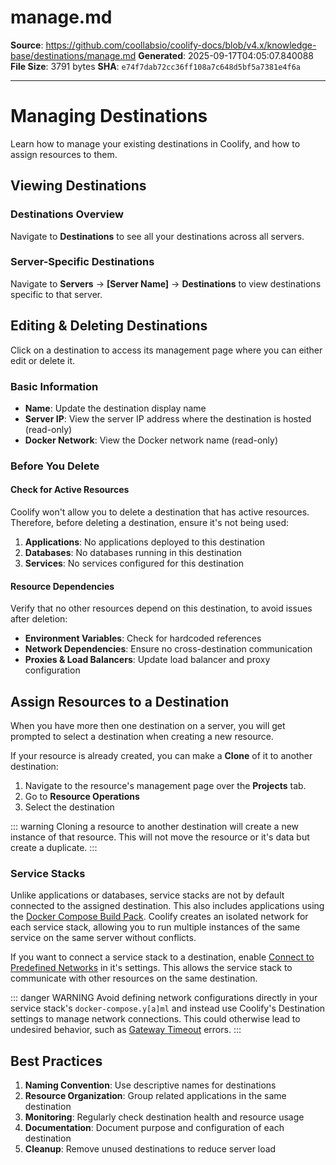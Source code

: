 # manage.md

**Source**: https://github.com/coollabsio/coolify-docs/blob/v4.x/knowledge-base/destinations/manage.md
**Generated**: 2025-09-17T04:05:07.840088
**File Size**: 3791 bytes
**SHA**: `e74f7dab72cc36ff108a7c648d5bf5a7381e4f6a`

---

# Managing Destinations

Learn how to manage your existing destinations in Coolify, and how to assign resources to them.

## Viewing Destinations

### Destinations Overview

Navigate to **Destinations** to see all your destinations across all servers.
<ZoomableImage src="/docs/images/destinations/destinations-overview.webp" />

### Server-Specific Destinations

Navigate to **Servers** → **[Server Name]** → **Destinations** to view destinations specific to that server.
<ZoomableImage src="/docs/images/destinations/destinations-server-overview.webp" />

## Editing & Deleting Destinations

Click on a destination to access its management page where you can either edit or delete it.

<ZoomableImage src="/docs/images/destinations/destinations-settings.webp" />

### Basic Information

- **Name**: Update the destination display name
- **Server IP**: View the server IP address where the destination is hosted (read-only)
- **Docker Network**: View the Docker network name (read-only)

### Before You Delete

#### Check for Active Resources

Coolify won't allow you to delete a destination that has active resources. Therefore, before deleting a destination, ensure it's not being used:

1. **Applications**: No applications deployed to this destination
2. **Databases**: No databases running in this destination
3. **Services**: No services configured for this destination

#### Resource Dependencies

Verify that no other resources depend on this destination, to avoid issues after deletion:

- **Environment Variables**: Check for hardcoded references
- **Network Dependencies**: Ensure no cross-destination communication
- **Proxies & Load Balancers**: Update load balancer and proxy configuration

## Assign Resources to a Destination

When you have more then one destination on a server, you will get prompted to select a destination when creating a new resource.

<ZoomableImage src="/docs/images/destinations/destinations-selection.webp" />

If your resource is already created, you can make a **Clone** of it to another destination:

<ZoomableImage src="/docs/images/destinations/destinations-clone.webp" />

1. Navigate to the resource's management page over the **Projects** tab.
2. Go to **Resource Operations**
3. Select the destination

::: warning
Cloning a resource to another destination will create a new instance of that resource. This will not move the resource or it's data but create a duplicate.
:::

### Service Stacks

Unlike applications or databases, service stacks are not by default connected to the assigned destination. This also includes applications using the [Docker Compose Build Pack](/builds/packs/docker-compose). Coolify creates an isolated network for each service stack, allowing you to run multiple instances of the same service on the same server without conflicts.

If you want to connect a service stack to a destination, enable [Connect to Predefined Networks](/knowledge-base/docker/compose#connect-to-predefined-networks) in it's settings. This allows the service stack to communicate with other resources on the same destination.

::: danger WARNING
Avoid defining network configurations directly in your service stack's `docker-compose.y[a]ml` and instead use Coolify's Destination settings to manage network connections. This could otherwise lead to undesired behavior, such as [Gateway Timeout](/troubleshoot/applications/gateway-timeout) errors.
:::

## Best Practices

1. **Naming Convention**: Use descriptive names for destinations
2. **Resource Organization**: Group related applications in the same destination
3. **Monitoring**: Regularly check destination health and resource usage
4. **Documentation**: Document purpose and configuration of each destination
5. **Cleanup**: Remove unused destinations to reduce server load

